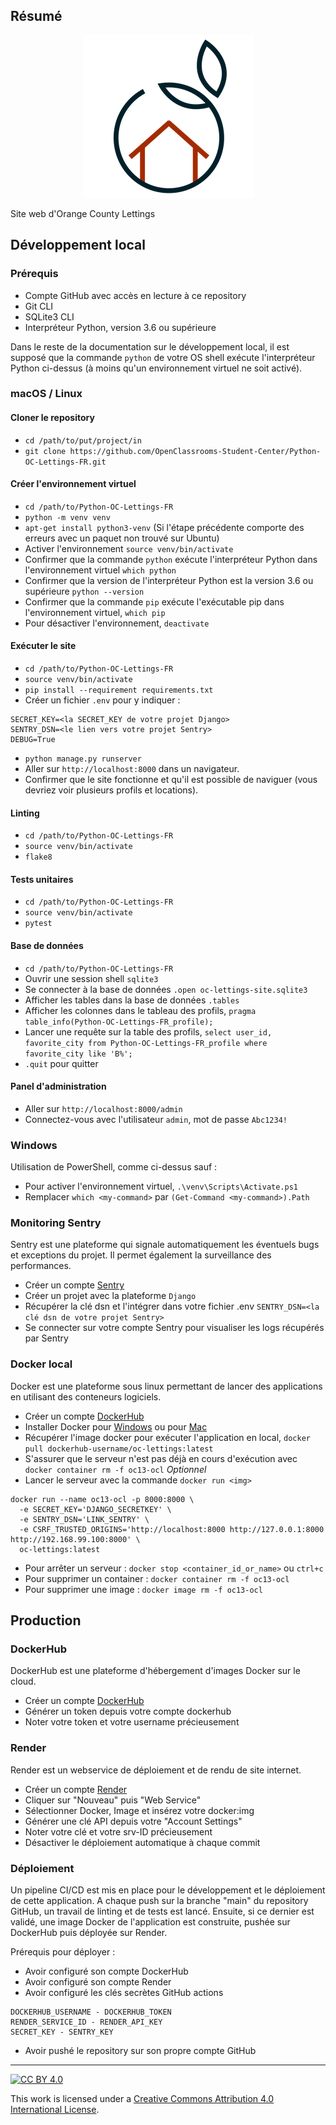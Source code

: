 ## Résumé

<p align="center"><img src="https://github.com/SachaaBoris/OC_13_OCL/blob/main/static/assets/img/logo.png" width="273"/></p>
Site web d'Orange County Lettings


## Développement local

### Prérequis

- Compte GitHub avec accès en lecture à ce repository
- Git CLI
- SQLite3 CLI
- Interpréteur Python, version 3.6 ou supérieure

Dans le reste de la documentation sur le développement local, il est supposé que la commande `python` de votre OS shell exécute l'interpréteur Python ci-dessus (à moins qu'un environnement virtuel ne soit activé).

### macOS / Linux

#### Cloner le repository

- `cd /path/to/put/project/in`
- `git clone https://github.com/OpenClassrooms-Student-Center/Python-OC-Lettings-FR.git`

#### Créer l'environnement virtuel

- `cd /path/to/Python-OC-Lettings-FR`
- `python -m venv venv`
- `apt-get install python3-venv` (Si l'étape précédente comporte des erreurs avec un paquet non trouvé sur Ubuntu)
- Activer l'environnement `source venv/bin/activate`
- Confirmer que la commande `python` exécute l'interpréteur Python dans l'environnement virtuel
`which python`
- Confirmer que la version de l'interpréteur Python est la version 3.6 ou supérieure `python --version`
- Confirmer que la commande `pip` exécute l'exécutable pip dans l'environnement virtuel, `which pip`
- Pour désactiver l'environnement, `deactivate`

#### Exécuter le site

- `cd /path/to/Python-OC-Lettings-FR`
- `source venv/bin/activate`
- `pip install --requirement requirements.txt`
- Créer un fichier `.env` pour y indiquer :
```
SECRET_KEY=<la SECRET_KEY de votre projet Django>
SENTRY_DSN=<le lien vers votre projet Sentry>
DEBUG=True
```
- `python manage.py runserver`
- Aller sur `http://localhost:8000` dans un navigateur.
- Confirmer que le site fonctionne et qu'il est possible de naviguer (vous devriez voir plusieurs profils et locations).

#### Linting

- `cd /path/to/Python-OC-Lettings-FR`
- `source venv/bin/activate`
- `flake8`

#### Tests unitaires

- `cd /path/to/Python-OC-Lettings-FR`
- `source venv/bin/activate`
- `pytest`

#### Base de données

- `cd /path/to/Python-OC-Lettings-FR`
- Ouvrir une session shell `sqlite3`
- Se connecter à la base de données `.open oc-lettings-site.sqlite3`
- Afficher les tables dans la base de données `.tables`
- Afficher les colonnes dans le tableau des profils, `pragma table_info(Python-OC-Lettings-FR_profile);`
- Lancer une requête sur la table des profils, `select user_id, favorite_city from Python-OC-Lettings-FR_profile where favorite_city like 'B%';`
- `.quit` pour quitter

#### Panel d'administration

- Aller sur `http://localhost:8000/admin`
- Connectez-vous avec l'utilisateur `admin`, mot de passe `Abc1234!`

### Windows

Utilisation de PowerShell, comme ci-dessus sauf :

- Pour activer l'environnement virtuel, `.\venv\Scripts\Activate.ps1`
- Remplacer `which <my-command>` par `(Get-Command <my-command>).Path`

### Monitoring Sentry

Sentry est une plateforme qui signale automatiquement les éventuels bugs et exceptions du projet. Il permet également la surveillance des performances.

- Créer un compte [Sentry](https://sentry.io/signup/?original_referrer=https%3A%2F%2Fdocs.sentry.io%2F)
- Créer un projet avec la plateforme `Django`
- Récupérer la clé dsn et l'intégrer dans votre fichier .env
`SENTRY_DSN=<la clé dsn de votre projet Sentry>`
- Se connecter sur votre compte Sentry pour visualiser les logs récupérés 
  par Sentry

### Docker local

Docker est une plateforme sous linux permettant de lancer des applications en 
utilisant des conteneurs logiciels.

- Créer un compte [DockerHub](https://hub.docker.com/)
- Installer Docker pour [Windows](https://docs.docker.com/desktop/install/windows-install/) ou pour [Mac](https://docs.docker.com/desktop/install/mac-install/)
- Récupérer l'image docker pour exécuter l'application en local, `docker pull dockerhub-username/oc-lettings:latest`
- S'assurer que le serveur n'est pas déjà en cours d'exécution avec `docker container rm -f oc13-ocl` *Optionnel*
- Lancer le serveur avec la commande `docker run <img>`
```
docker run --name oc13-ocl -p 8000:8000 \
  -e SECRET_KEY='DJANGO_SECRETKEY' \
  -e SENTRY_DSN='LINK_SENTRY' \
  -e CSRF_TRUSTED_ORIGINS='http://localhost:8000 http://127.0.0.1:8000 http://192.168.99.100:8000' \
  oc-lettings:latest
```
- Pour arrêter un serveur : `docker stop <container_id_or_name>` ou `ctrl+c`
- Pour supprimer un container : `docker container rm -f oc13-ocl`
- Pour supprimer une image : `docker image rm -f oc13-ocl`

## Production

### DockerHub

DockerHub est une plateforme d'hébergement d'images Docker sur le cloud.

- Créer un compte [DockerHub](https://hub.docker.com/#)
- Générer un token depuis votre compte dockerhub
- Noter votre token et votre username précieusement

### Render

Render est un webservice de déploiement et de rendu de site internet.

- Créer un compte [Render](https://dashboard.render.com/#)
- Cliquer sur "Nouveau" puis "Web Service"
- Sélectionner Docker, Image et insérez votre docker:img
- Générer une clé API depuis votre "Account Settings"
- Noter votre clé et votre srv-ID précieusement
- Désactiver le déploiement automatique à chaque commit

### Déploiement

Un pipeline CI/CD est mis en place pour le développement et le déploiement de cette application. A chaque push sur la branche "main" du repository GitHub, un travail de linting et de tests est lancé. Ensuite, si ce dernier est validé, une image Docker de l'application est construite, pushée sur DockerHub puis déployée sur Render.

Prérequis pour déployer :
- Avoir configuré son compte DockerHub
- Avoir configuré son compte Render
- Avoir configuré les clés secrètes GitHub actions
```
DOCKERHUB_USERNAME - DOCKERHUB_TOKEN
RENDER_SERVICE_ID - RENDER_API_KEY
SECRET_KEY - SENTRY_KEY
```
- Avoir pushé le repository sur son propre compte GitHub

  
---  
  
[![CC BY 4.0][cc-by-shield]][cc-by]  
  
This work is licensed under a [Creative Commons Attribution 4.0 International License][cc-by].  
  
[cc-by]: http://creativecommons.org/licenses/by/4.0/  
[cc-by-shield]: https://img.shields.io/badge/License-CC%20BY%204.0-lightgrey.svg  